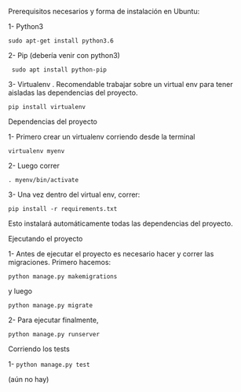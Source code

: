 Prerequisitos necesarios y forma de instalación en Ubuntu:

1- Python3 

```sudo apt-get install python3.6```

2- Pip (debería venir con python3)

``` sudo apt install python-pip``` 

3- Virtualenv . Recomendable trabajar sobre un virtual env para tener aisladas las dependencias del proyecto.

```pip install virtualenv```

Dependencias del proyecto

1- Primero crear un virtualenv corriendo desde la terminal 

```virtualenv myenv```

2- Luego correr 

```. myenv/bin/activate```

3- Una vez dentro del virtual env, correr:

```pip install -r requirements.txt```

Esto instalará automáticamente todas las dependencias del proyecto.

Ejecutando el proyecto

1- Antes de ejecutar el proyecto es necesario hacer y correr las migraciones. Primero hacemos:

```python manage.py makemigrations```

y luego

```python manage.py migrate```

2- Para ejecutar finalmente, 

```python manage.py runserver```

Corriendo los tests

1- ```python manage.py test```

(aún no hay)



